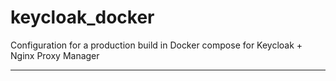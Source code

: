 # keycloak_docker
Configuration for a production build in Docker compose for Keycloak + Nginx Proxy Manager
___

